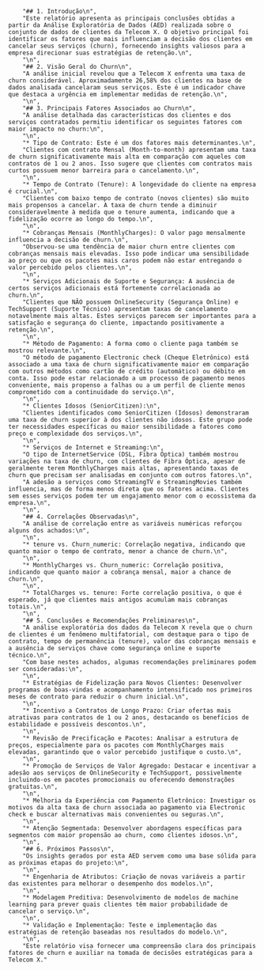 
        "## 1. Introdução\n",
        "Este relatório apresenta as principais conclusões obtidas a partir da Análise Exploratória de Dados (AED) realizada sobre o conjunto de dados de clientes da Telecom X. O objetivo principal foi identificar os fatores que mais influenciam a decisão dos clientes em cancelar seus serviços (churn), fornecendo insights valiosos para a empresa direcionar suas estratégias de retenção.\n",
        "\n",
        "## 2. Visão Geral do Churn\n",
        "A análise inicial revelou que a Telecom X enfrenta uma taxa de churn considerável. Aproximadamente 26,58% dos clientes na base de dados analisada cancelaram seus serviços. Este é um indicador chave que destaca a urgência em implementar medidas de retenção.\n",
        "\n",
        "## 3. Principais Fatores Associados ao Churn\n",
        "A análise detalhada das características dos clientes e dos serviços contratados permitiu identificar os seguintes fatores com maior impacto no churn:\n",
        "\n",
        "* Tipo de Contrato: Este é um dos fatores mais determinantes.\n",
        "Clientes com contrato Mensal (Month-to-month) apresentam uma taxa de churn significativamente mais alta em comparação com aqueles com contratos de 1 ou 2 anos. Isso sugere que clientes com contratos mais curtos possuem menor barreira para o cancelamento.\n",
        "\n",
        "* Tempo de Contrato (Tenure): A longevidade do cliente na empresa é crucial.\n",
        "Clientes com baixo tempo de contrato (novos clientes) são muito mais propensos a cancelar. A taxa de churn tende a diminuir consideravelmente à medida que o tenure aumenta, indicando que a fidelização ocorre ao longo do tempo.\n",
        "\n",
        "* Cobranças Mensais (MonthlyCharges): O valor pago mensalmente influencia a decisão de churn.\n",
        "Observou-se uma tendência de maior churn entre clientes com cobranças mensais mais elevadas. Isso pode indicar uma sensibilidade ao preço ou que os pacotes mais caros podem não estar entregando o valor percebido pelos clientes.\n",
        "\n",
        "* Serviços Adicionais de Suporte e Segurança: A ausência de certos serviços adicionais está fortemente correlacionada ao churn.\n",
        "Clientes que NÃO possuem OnlineSecurity (Segurança Online) e TechSupport (Suporte Técnico) apresentam taxas de cancelamento notavelmente mais altas. Estes serviços parecem ser importantes para a satisfação e segurança do cliente, impactando positivamente a retenção.\n",
        "\n",
        "* Método de Pagamento: A forma como o cliente paga também se mostrou relevante.\n",
        "O método de pagamento Electronic check (Cheque Eletrônico) está associado a uma taxa de churn significativamente maior em comparação com outros métodos como cartão de crédito (automático) ou débito em conta. Isso pode estar relacionado a um processo de pagamento menos conveniente, mais propenso a falhas ou a um perfil de cliente menos comprometido com a continuidade do serviço.\n",
        "\n",
        "* Clientes Idosos (SeniorCitizen):\n",
        "Clientes identificados como SeniorCitizen (Idosos) demonstraram uma taxa de churn superior à dos clientes não idosos. Este grupo pode ter necessidades específicas ou maior sensibilidade a fatores como preço e complexidade dos serviços.\n",
        "\n",
        "* Serviços de Internet e Streaming:\n",
        "O tipo de InternetService (DSL, Fibra Óptica) também mostrou variações na taxa de churn, com clientes de Fibra Óptica, apesar de geralmente terem MonthlyCharges mais altas, apresentando taxas de churn que precisam ser analisadas em conjunto com outros fatores.\n",
        "A adesão a serviços como StreamingTV e StreamingMovies também influencia, mas de forma menos direta que os fatores acima. Clientes sem esses serviços podem ter um engajamento menor com o ecossistema da empresa.\n",
        "\n",
        "## 4. Correlações Observadas\n",
        "A análise de correlação entre as variáveis numéricas reforçou alguns dos achados:\n",
        "\n",
        "* tenure vs. Churn_numeric: Correlação negativa, indicando que quanto maior o tempo de contrato, menor a chance de churn.\n",
        "\n",
        "* MonthlyCharges vs. Churn_numeric: Correlação positiva, indicando que quanto maior a cobrança mensal, maior a chance de churn.\n",
        "\n",
        "* TotalCharges vs. tenure: Forte correlação positiva, o que é esperado, já que clientes mais antigos acumulam mais cobranças totais.\n",
        "\n",
        "## 5. Conclusões e Recomendações Preliminares\n",
        "A análise exploratória dos dados da Telecom X revela que o churn de clientes é um fenômeno multifatorial, com destaque para o tipo de contrato, tempo de permanência (tenure), valor das cobranças mensais e a ausência de serviços chave como segurança online e suporte técnico.\n",
        "Com base nestes achados, algumas recomendações preliminares podem ser consideradas:\n",
        "\n",
        "* Estratégias de Fidelização para Novos Clientes: Desenvolver programas de boas-vindas e acompanhamento intensificado nos primeiros meses de contrato para reduzir o churn inicial.\n",
        "\n",
        "* Incentivo a Contratos de Longo Prazo: Criar ofertas mais atrativas para contratos de 1 ou 2 anos, destacando os benefícios de estabilidade e possíveis descontos.\n",
        "\n",
        "* Revisão de Precificação e Pacotes: Analisar a estrutura de preços, especialmente para os pacotes com MonthlyCharges mais elevadas, garantindo que o valor percebido justifique o custo.\n",
        "\n",
        "* Promoção de Serviços de Valor Agregado: Destacar e incentivar a adesão aos serviços de OnlineSecurity e TechSupport, possivelmente incluindo-os em pacotes promocionais ou oferecendo demonstrações gratuitas.\n",
        "\n",
        "* Melhoria da Experiência com Pagamento Eletrônico: Investigar os motivos da alta taxa de churn associada ao pagamento via Electronic check e buscar alternativas mais convenientes ou seguras.\n",
        "\n",
        "* Atenção Segmentada: Desenvolver abordagens específicas para segmentos com maior propensão ao churn, como clientes idosos.\n",
        "\n",
        "## 6. Próximos Passos\n",
        "Os insights gerados por esta AED servem como uma base sólida para as próximas etapas do projeto:\n",
        "\n",
        "* Engenharia de Atributos: Criação de novas variáveis a partir das existentes para melhorar o desempenho dos modelos.\n",
        "\n",
        "* Modelagem Preditiva: Desenvolvimento de modelos de machine learning para prever quais clientes têm maior probabilidade de cancelar o serviço.\n",
        "\n",
        "* Validação e Implementação: Teste e implementação das estratégias de retenção baseadas nos resultados do modelo.\n",
        "\n",
        "Este relatório visa fornecer uma compreensão clara dos principais fatores de churn e auxiliar na tomada de decisões estratégicas para a Telecom X."
      